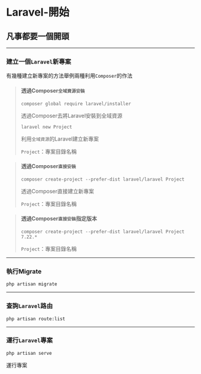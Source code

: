 # Laravel-開始

## 凡事都要一個開頭

---

### 建立一個`Laravel`新專案
有幾種建立新專案的方法舉例兩種利用`Composer`的作法

> #### 透過Composer`全域資源安裝`
>     composer global require laravel/installer
> 透過Composer去將Laravel安裝到全域資源
> 
>     laravel new Project
> 利用`全域資源`的Laravel建立新專案
> 
> `Project`：專案目錄名稱
> 

> #### 透過Composer`直接安裝`
>     composer create-project --prefer-dist laravel/laravel Project
> 透過Composer直接建立新專案
> 
> `Project`：專案目錄名稱

> #### 透過Composer`直接安裝`指定版本
>     composer create-project --prefer-dist laravel/laravel Project 7.22.*
> 
> `Project`：專案目錄名稱

---

### 執行Migrate
    php artisan migrate

---

### 查詢`Laravel`路由
    php artisan route:list

---

### 運行`Laravel`專案
    php artisan serve
運行專案
